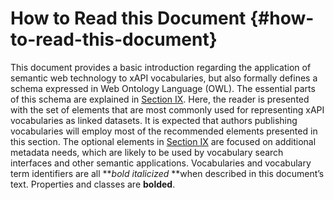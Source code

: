# How to Read this Document {#how-to-read-this-document}

This document provides a basic introduction regarding the application of semantic web technology to xAPI vocabularies, but also formally defines a schema expressed in Web Ontology Language (OWL). The essential parts of this schema are explained in [Section IX](../vocabulary_dataset_schema/README.md). Here, the reader is presented with the set of elements that are most commonly used for representing xAPI vocabularies as linked datasets. It is expected that authors publishing vocabularies will employ most of the recommended elements presented in this section. The optional elements in [Section IX](../vocabulary_dataset_schema/README.md) are focused on additional metadata needs, which are likely to be used by vocabulary search interfaces and other semantic applications. Vocabularies and vocabulary term identifiers are all **_bold italicized_ **when described in this document’s text. Properties and classes are **bolded**.
